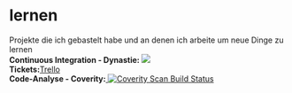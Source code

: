 # lernen
Projekte die ich gebastelt habe und an denen ich arbeite um neue Dinge zu lernen
<br>
<strong>Continuous Integration - Dynastie:</strong> 
<a href="https://travis-ci.org/mohadipe/lernen"><img src="https://travis-ci.org/mohadipe/lernen.svg?branch=master" style="max-width:100%;">
</a>
<br>
<strong>Tickets:</strong><a href="https://trello.com/b/kXxmjbbQ/dynastie">Trello</a>
<br>
<strong>Code-Analyse - Coverity:</strong><a href="https://scan.coverity.com/projects/5831">
  <img alt="Coverity Scan Build Status"
       src="https://scan.coverity.com/projects/5831/badge.svg"/>
</a>
